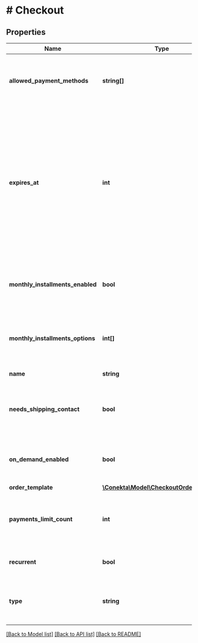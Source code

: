 # # Checkout

## Properties

Name | Type | Description | Notes
------------ | ------------- | ------------- | -------------
**allowed_payment_methods** | **string[]** | Those are the payment methods that will be available for the link |
**expires_at** | **int** | It is the time when the link will expire. It is expressed in seconds since the Unix epoch. The valid range is from 2 to 365 days (the valid range will be taken from the next day of the creation date at 00:01 hrs) |
**monthly_installments_enabled** | **bool** | This flag allows you to specify if months without interest will be active. | [optional]
**monthly_installments_options** | **int[]** | This field allows you to specify the number of months without interest. | [optional]
**name** | **string** | Reason for charge |
**needs_shipping_contact** | **bool** | This flag allows you to fill in the shipping information at checkout. | [optional]
**on_demand_enabled** | **bool** | This flag allows you to specify if the link will be on demand. | [optional]
**order_template** | [**\Conekta\Model\CheckoutOrderTemplate**](CheckoutOrderTemplate.md) |  |
**payments_limit_count** | **int** | It is the number of payments that can be made through the link. | [optional]
**recurrent** | **bool** | false: single use. true: multiple payments |
**type** | **string** | It is the type of link that will be created. It must be a valid type. |

[[Back to Model list]](../../README.md#models) [[Back to API list]](../../README.md#endpoints) [[Back to README]](../../README.md)
